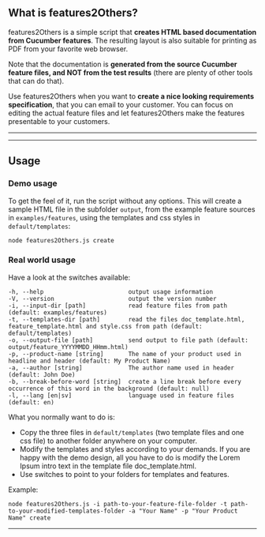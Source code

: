 ## What is features2Others?

features2Others is a simple script that **creates HTML based documentation from Cucumber features**. The resulting layout
is also suitable for printing as PDF from your favorite web browser.

Note that the documentation is **generated from the source Cucumber feature files, and NOT from the test results** (there
are plenty of other tools that can do that).

Use features2Others when you want to **create a nice looking requirements specification**, that you can email to your customer.
You can focus on editing the actual feature files and let features2Others make the features presentable to your customers.

---

---

## Usage

### Demo usage

To get the feel of it, run the script without any options. This will create a sample HTML file in the subfolder `output`,
from the example feature sources in `examples/features`, using the templates and css styles in `default/templates`:

```
node features2Others.js create
```

### Real world usage

Have a look at the switches available:

```
-h, --help                        output usage information
-V, --version                     output the version number
-i, --input-dir [path]            read feature files from path (default: examples/features)
-t, --templates-dir [path]        read the files doc_template.html, feature_template.html and style.css from path (default: default/templates)
-o, --output-file [path]          send output to file path (default: output/feature_YYYYMMDD_HHmm.html)
-p, --product-name [string]       The name of your product used in headline and header (default: My Product Name)
-a, --author [string]             The author name used in header (default: John Doe)
-b, --break-before-word [string]  create a line break before every occurrence of this word in the background (default: null)
-l, --lang [en|sv]                language used in feature files (default: en)

```

What you normally want to do is:
* Copy the three files in `default/templates` (two template files and one css file) to another folder anywhere on your computer.
* Modify the templates and styles according to your demands. If you are happy with the demo design, all you have
to do is modify the Lorem Ipsum intro text in the template file doc_template.html.
* Use switches to point to your folders for templates and features.

Example:

```
node features2Others.js -i path-to-your-feature-file-folder -t path-to-your-modified-templates-folder -a "Your Name" -p "Your Product Name" create
```

---
